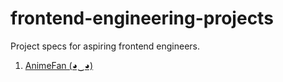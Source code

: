 # frontend-engineering-projects

Project specs for aspiring frontend engineers.

1. [AnimeFan (◕‿◕)](AnimeFan.md)
